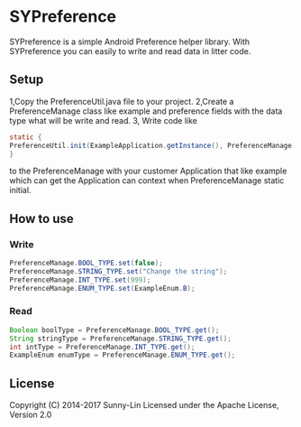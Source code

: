 # SYPreference

SYPreference is a simple Android Preference helper library. With SYPreference you can easily to write and read  data in litter code.


## Setup

1,Copy  the PreferenceUtil.java file to your project.
2,Create a PreferenceManage class like example and preference fields with the data type what will be write and read.
3, Write code like
```java
static {
PreferenceUtil.init(ExampleApplication.getInstance(), PreferenceManage.class);
}
```
to the PreferenceManage with your customer Application that like example which can get the Application can context when  PreferenceManage static initial.

## How to use

### Write
```java
PreferenceManage.BOOL_TYPE.set(false);
PreferenceManage.STRING_TYPE.set("Change the string");
PreferenceManage.INT_TYPE.set(999);
PreferenceManage.ENUM_TYPE.set(ExampleEnum.B);
```
### Read
```java
Boolean boolType = PreferenceManage.BOOL_TYPE.get();
String stringType = PreferenceManage.STRING_TYPE.get();
int intType = PreferenceManage.INT_TYPE.get();
ExampleEnum enumType = PreferenceManage.ENUM_TYPE.get();
 ```

## License

Copyright (C) 2014-2017 Sunny-Lin
Licensed under the Apache License, Version 2.0
